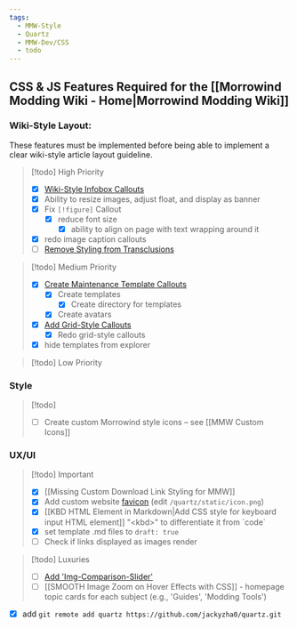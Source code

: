```yaml
---
tags:
  - MMW-Style
  - Quartz
  - MMW-Dev/CSS
  - todo
---
```

## CSS & JS Features Required for the [[Morrowind Modding Wiki - Home|Morrowind Modding Wiki]]

### Wiki-Style Layout:

These features must be implemented before being able to implement a clear wiki-style article layout guideline.

> [!todo] High Priority
>
> - [x] [Wiki-Style Infobox Callouts](https://github.com/morrowind-modding/morrowind-modding.github.io/issues/20)
> - [x] Ability to resize images, adjust float, and display as banner
> - [x] Fix `[!figure]` Callout
> 	- [x] reduce font size
>     - [x] ability to align on page with text wrapping around it
> - [x] redo image caption callouts
> - [ ] [Remove Styling from Transclusions](https://github.com/morrowind-modding/morrowind-modding.github.io/issues/47)

> [!todo] Medium Priority
> 
> - [x] [Create Maintenance Template Callouts](https://github.com/morrowind-modding/morrowind-modding.github.io/issues/26)
> 	- [x] Create templates
> 		- [x] Create directory for templates
> 	- [x] Create avatars
> - [x] [Add Grid-Style Callouts](https://github.com/morrowind-modding/morrowind-modding.github.io/issues/22)
> 	- [x] Redo grid-style callouts 
> - [x] hide templates from explorer

> [!todo] Low Priority



### Style

> [!todo]
>
> - [ ] Create custom Morrowind style icons – see [[MMW Custom Icons]]

### UX/UI

> [!todo] Important
> 
> - [x] [[Missing Custom Download Link Styling for MMW]]
> - [x] Add custom website [favicon](https://www.w3schools.com/html/html_favicon.asp) (edit `/quartz/static/icon.png`)
> - [x] [[KBD HTML Element in Markdown|Add CSS style for keyboard input HTML element]] "\<kbd\>" to differentiate it from \`code\`
> - [x] set template .md files to `draft: true`
> - [ ] Check if links displayed as images render

> [!todo] Luxuries
>
> - [ ] [Add 'Img-Comparison-Slider'](https://github.com/morrowind-modding/morrowind-modding.github.io/issues/21)
> - [ ] [[SMOOTH Image Zoom on Hover Effects with CSS]] - homepage topic cards for each subject (e.g., 'Guides', 'Modding Tools')

- [x] add  `git remote add quartz https://github.com/jackyzha0/quartz.git`

